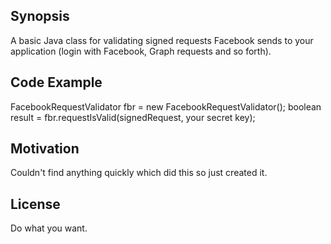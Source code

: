 ## Synopsis

A basic Java class for validating signed requests Facebook sends to your application (login with Facebook, Graph requests and so forth).

## Code Example

FacebookRequestValidator fbr = new FacebookRequestValidator();
boolean result = fbr.requestIsValid(signedRequest, your secret key);

## Motivation

Couldn't find anything quickly which did this so just created it.

## License

Do what you want.
